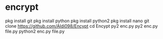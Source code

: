 # encrypt
pkg install git  pkg install python  pkg install python2  pkg install nano  git clone https://github.com/Aldi098/Encypt  cd Encypt  py2 enc.py  py2 enc.py file.py  python2 enc.py file.py
